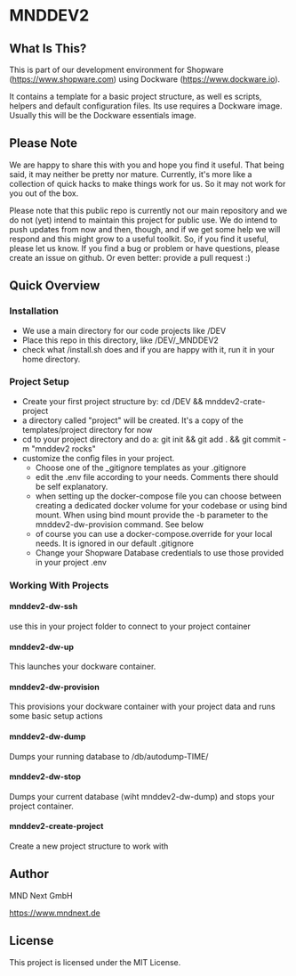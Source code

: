 # MNDDEV2
## What Is This?
This is part of our development environment for Shopware (https://www.shopware.com) using 
Dockware (https://www.dockware.io).

It contains a template for a basic project structure, as well es scripts, helpers and 
default configuration files.
Its use requires a Dockware image. Usually this will be the Dockware essentials image.

## Please Note
We are happy to share this with you and hope you find it useful. That being said, it may neither be pretty nor mature.
Currently, it's more like a collection of quick hacks to make things work for us.
So it may not work for you out of the box.

Please note that this public repo is currently not our main repository and we do not (yet) intend to maintain this
project for public use. We do intend to push updates from now and then, though, and if we get some help we will respond
and this might grow to a useful toolkit. So, if you find it useful, please let us know. If you find a bug or problem
or have questions, please create an issue on github. Or even better: provide a pull request :)

## Quick Overview

### Installation
* We use a main directory for our code projects like /DEV
* Place this repo in this directory, like /DEV/_MNDDEV2
* check what /install.sh does and if you are happy with it, run it in your home directory.
  
### Project Setup
* Create your first project structure by: cd /DEV && mnddev2-crate-project
* a directory called "project" will be created. It's a copy of the templates/project directory for now
* cd to your project directory and do a: git init && git add . && git commit -m "mnddev2 rocks"
* customize the config files in your project.
    * Choose one of the _gitignore templates as your .gitignore
    * edit the .env file according to your needs. Comments there should be self explanatory.
    * when setting up the docker-compose file you can choose between creating a dedicated docker volume for your codebase or using bind mount. When using bind mount provide the -b parameter to the mnddev2-dw-provision command. See below
    * of course you can use a docker-compose.override for your local needs. It is ignored in our default .gitignore
    * Change your Shopware Database credentials to use those provided in your project .env
    
### Working With Projects

#### mnddev2-dw-ssh
use this in your project folder to connect to your project container

#### mnddev2-dw-up
This launches your dockware container.

#### mnddev2-dw-provision
This provisions your dockware container with your project data and runs some basic setup actions

#### mnddev2-dw-dump
Dumps your running database to /db/autodump-TIME/

#### mnddev2-dw-stop
Dumps your current database (wiht mnddev2-dw-dump) and stops your project container.

#### mnddev2-create-project
Create a new project structure to work with


## Author
MND Next GmbH

https://www.mndnext.de


## License

This project is licensed under the MIT License.


